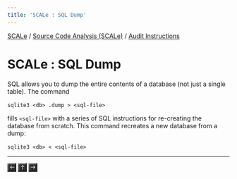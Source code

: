 ```yaml
---
title: 'SCALe : SQL Dump'
---
```

 [SCALe](index.md) / [Source Code Analysis (SCALe)](Welcome.md) / [Audit Instructions](Audit-Instructions.md)
<!-- <legal> -->
<!-- SCALe version r.6.2.2.2.A -->
<!--  -->
<!-- Copyright 2020 Carnegie Mellon University. -->
<!--  -->
<!-- NO WARRANTY. THIS CARNEGIE MELLON UNIVERSITY AND SOFTWARE ENGINEERING -->
<!-- INSTITUTE MATERIAL IS FURNISHED ON AN "AS-IS" BASIS. CARNEGIE MELLON -->
<!-- UNIVERSITY MAKES NO WARRANTIES OF ANY KIND, EITHER EXPRESSED OR -->
<!-- IMPLIED, AS TO ANY MATTER INCLUDING, BUT NOT LIMITED TO, WARRANTY OF -->
<!-- FITNESS FOR PURPOSE OR MERCHANTABILITY, EXCLUSIVITY, OR RESULTS -->
<!-- OBTAINED FROM USE OF THE MATERIAL. CARNEGIE MELLON UNIVERSITY DOES NOT -->
<!-- MAKE ANY WARRANTY OF ANY KIND WITH RESPECT TO FREEDOM FROM PATENT, -->
<!-- TRADEMARK, OR COPYRIGHT INFRINGEMENT. -->
<!--  -->
<!-- Released under a MIT (SEI)-style license, please see COPYRIGHT file or -->
<!-- contact permission@sei.cmu.edu for full terms. -->
<!--  -->
<!-- [DISTRIBUTION STATEMENT A] This material has been approved for public -->
<!-- release and unlimited distribution.  Please see Copyright notice for -->
<!-- non-US Government use and distribution. -->
<!--  -->
<!-- DM19-1274 -->
<!-- </legal> -->

SCALe : SQL Dump
=======================

SQL allows you to dump the entire contents of a database (not just a
single table). The command

```
sqlite3 <db> .dump > <sql-file>
```

fills `<sql-file>` with a series of SQL instructions for re-creating the
database from scratch. This command recreates a new database from a
dump:

```
sqlite3 <db> < <sql-file>
```

------------------------------------------------------------------------

[![](attachments/arrow_left.png)](Emacs-ORG-files.md)
[![](attachments/arrow_up.png)](Audit-Instructions.md)
[![](attachments/arrow_right.png)](Validating-SCALe-Alerts.md)
